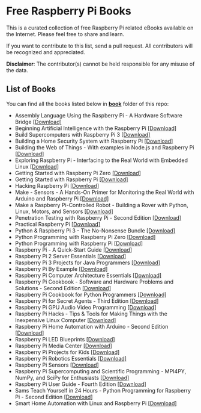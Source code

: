 # Free Raspberry Pi Books

This is a curated collection of free Raspberry Pi related eBooks available on the Internet. Please feel free to share and learn.

If you want to contribute to this list, send a pull request. All contributors will be recognized and appreciated.

**Disclaimer**: The contributor(s) cannot be held responsible for any misuse of the data.

## List of Books

You can find all the books listed below in [**book**](/book) folder of this repo:

* Assembly Language Using the Raspberry Pi - A Hardware Software Bridge [[Download]](/book/Assembly%20Language%20Using%20the%20Raspberry%20Pi%20-%20A%20Hardware%20Software%20Bridge.epub)
* Beginning Artificial Intelligence with the Raspberry Pi [[Download]](/book/Beginning%20Artificial%20Intelligence%20with%20the%20Raspberry%20Pi.pdf)
* Build Supercomputers with Raspberry Pi 3 [[Download]](/book/Build%20Supercomputers%20with%20Raspberry%20Pi%203.pdf)
* Building a Home Security System with Raspberry Pi [[Download]](/book/Building%20a%20Home%20Security%20System%20with%20Raspberry%20Pi.pdf)
* Building the Web of Things - With examples in Node.js and Raspberry Pi [[Download]](/book/Building%20the%20Web%20of%20Things%20-%20With%20examples%20in%20Node.js%20and%20Raspberry%20Pi.pdf)
* Exploring Raspberry Pi - Interfacing to the Real World with Embedded Linux [[Download]](/book/Exploring%20Raspberry%20Pi%20-%20Interfacing%20to%20the%20Real%20World%20with%20Embedded%20Linux.pdf)
* Getting Started with Raspberry Pi Zero [[Download]](/book/Getting%20Started%20with%20Raspberry%20Pi%20Zero.pdf)
* Getting Started with Raspberry Pi [[Download]](/book/Getting%20Started%20with%20Raspberry%20Pi.pdf)
* Hacking Raspberry Pi [[Download]](/book/Hacking%20Raspberry%20Pi.epub)
* Make - Sensors - A Hands-On Primer for Monitoring the Real World with Arduino and Raspberry Pi [[Download]](/book/Make%20-%20Sensors%20-%20A%20Hands-On%20Primer%20for%20Monitoring%20the%20Real%20World%20with%20Arduino%20and%20Raspberry%20Pi.epub)
* Make a Raspberry Pi-Controlled Robot - Building a Rover with Python, Linux, Motors, and Sensors [[Download]](/book/Make%20a%20Raspberry%20Pi-Controlled%20Robot%20-%20Building%20a%20Rover%20with%20Python%2C%20Linux%2C%20Motors%2C%20and%20Sensors.epub)
* Penetration Testing with Raspberry Pi - Second Edition [[Download]](/book/Penetration%20Testing%20with%20Raspberry%20Pi%20-%20Second%20Edition.pdf)
* Practical Raspberry Pi [[Download]](/book/Practical%20Raspberry%20Pi.pdf)
* Python & Raspberry Pi 3 - The No-Nonsense Bundle [[Download]](/book/Python%20%26%20Raspberry%20Pi%203%20-%20The%20No-Nonsense%20Bundle.epub)
* Python Programming with Raspberry Pi Zero [[Download]](/book/Python%20Programming%20with%20Raspberry%20Pi%20Zero.pdf)
* Python Programming with Raspberry Pi [[Download]](/book/Python%20Programming%20with%20Raspberry%20Pi.epub)
* Raspberry Pi - A Quick-Start Guide [[Download]](/book/Raspberry%20Pi%20-%20A%20Quick-Start%20Guide.pdf)
* Raspberry Pi 2 Server Essentials [[Download]](/book/Raspberry%20Pi%202%20Server%20Essentials.pdf)
* Raspberry Pi 3 Projects for Java Programmers [[Download]](/book/Raspberry%20Pi%203%20Projects%20for%20Java%20Programmers.pdf)
* Raspberry Pi By Example [[Download]](/book/Raspberry%20Pi%20By%20Example.pdf)
* Raspberry Pi Computer Architecture Essentials [[Download]](/book/Raspberry%20Pi%20Computer%20Architecture%20Essentials.pdf)
* Raspberry Pi Cookbook - Software and Hardware Problems and Solutions - Second Edition [[Download]](/book/Raspberry%20Pi%20Cookbook%20-%20Software%20and%20Hardware%20Problems%20and%20Solutions%20-%20Second%20Edition.epub)
* Raspberry Pi Cookbook for Python Programmers [[Download]](/book/Raspberry%20Pi%20Cookbook%20for%20Python%20Programmers.pdf)
* Raspberry Pi for Secret Agents - Third Edition [[Download]](/book/Raspberry%20Pi%20for%20Secret%20Agents%20-%20Third%20Edition.pdf)
* Raspberry Pi GPU Audio Video Programming [[Download]](/book/Raspberry%20Pi%20GPU%20Audio%20Video%20Programming.pdf)
* Raspberry Pi Hacks - Tips & Tools for Making Things with the Inexpensive Linux Computer [[Download]](/book/Raspberry%20Pi%20Hacks%20-%20Tips%20%26%20Tools%20for%20Making%20Things%20with%20the%20Inexpensive%20Linux%20Computer.pdf)
* Raspberry Pi Home Automation with Arduino - Second Edition [[Download]](/book/Raspberry%20Pi%20Home%20Automation%20with%20Arduino%20-%20Second%20Edition.pdf)
* Raspberry Pi LED Blueprints [[Download]](/book/Raspberry%20Pi%20LED%20Blueprints.pdf)
* Raspberry Pi Media Center [[Download]](/book/Raspberry%20Pi%20Media%20Center.pdf)
* Raspberry Pi Projects for Kids [[Download]](/book/Raspberry%20Pi%20Projects%20for%20Kids.pdf)
* Raspberry Pi Robotics Essentials [[Download]](/book/Raspberry%20Pi%20Robotics%20Essentials.pdf)
* Raspberry Pi Sensors [[Download]](/book/Raspberry%20Pi%20Sensors.pdf)
* Raspberry Pi Supercomputing and Scientific Programming - MPI4PY, NumPy, and SciPy for Enthusiasts [[Download]](/book/Raspberry%20Pi%20Supercomputing%20and%20Scientific%20Programming%20-%20MPI4PY%2C%20NumPy%2C%20and%20SciPy%20for%20Enthusiasts.pdf)
* Raspberry Pi User Guide - Fourth Edition [[Download]](/book/Raspberry%20Pi%20User%20Guide%20-%20Fourth%20Edition.pdf)
* Sams Teach Yourself in 24 Hours - Python Programming for Raspberry Pi - Second Edition [[Download]](/book/Sams%20Teach%20Yourself%20in%2024%20Hours%20-%20Python%20Programming%20for%20Raspberry%20Pi%20-%20Second%20Edition.epub)
* Smart Home Automation with Linux and Raspberry Pi [[Download]](/book/Smart%20Home%20Automation%20with%20Linux%20and%20Raspberry%20Pi.pdf)

